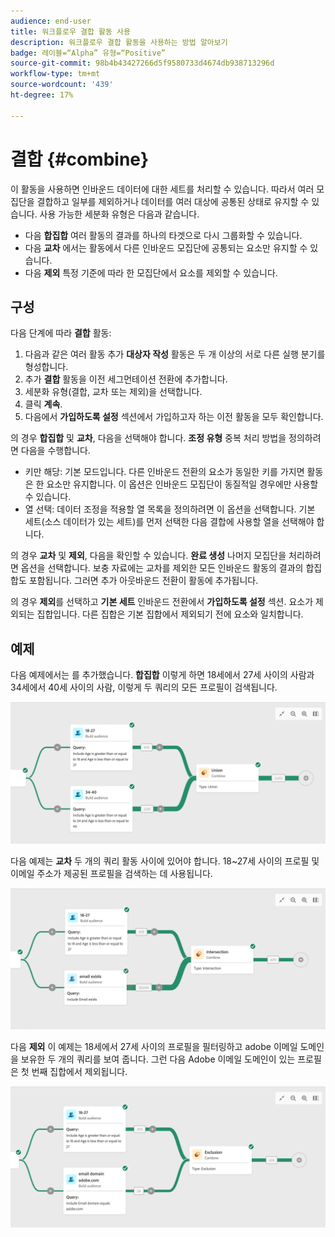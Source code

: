 ```yaml
---
audience: end-user
title: 워크플로우 결합 활동 사용
description: 워크플로우 결합 활동을 사용하는 방법 알아보기
badge: 레이블=“Alpha” 유형=“Positive”
source-git-commit: 98b4b43427266d5f9580733d4674db938713296d
workflow-type: tm+mt
source-wordcount: '439'
ht-degree: 17%

---
```



# 결합 {#combine}

이 활동을 사용하면 인바운드 데이터에 대한 세트를 처리할 수 있습니다. 따라서 여러 모집단을 결합하고 일부를 제외하거나 데이터를 여러 대상에 공통된 상태로 유지할 수 있습니다. 사용 가능한 세분화 유형은 다음과 같습니다.

<!--
The **Combine** activity can be placed after any other activity, but not at the beginning of the workflow. Any activity can be placed after the **Combine**.
-->

* 다음 **합집합** 여러 활동의 결과를 하나의 타겟으로 다시 그룹화할 수 있습니다.
* 다음 **교차** 에서는 활동에서 다른 인바운드 모집단에 공통되는 요소만 유지할 수 있습니다.
* 다음 **제외** 특정 기준에 따라 한 모집단에서 요소를 제외할 수 있습니다.

## 구성

다음 단계에 따라 **결합** 활동:

1. 다음과 같은 여러 활동 추가 **대상자 작성** 활동은 두 개 이상의 서로 다른 실행 분기를 형성합니다.
1. 추가 **결합** 활동을 이전 세그먼테이션 전환에 추가합니다.
1. 세분화 유형(결합, 교차 또는 제외)을 선택합니다.
1. 클릭 **계속**.
1. 다음에서 **가입하도록 설정** 섹션에서 가입하고자 하는 이전 활동을 모두 확인합니다.

의 경우 **합집합** 및 **교차**, 다음을 선택해야 합니다. **조정 유형** 중복 처리 방법을 정의하려면 다음을 수행합니다.

* 키만 해당: 기본 모드입니다. 다른 인바운드 전환의 요소가 동일한 키를 가지면 활동은 한 요소만 유지합니다. 이 옵션은 인바운드 모집단이 동질적일 경우에만 사용할 수 있습니다.
* 열 선택: 데이터 조정을 적용할 열 목록을 정의하려면 이 옵션을 선택합니다. 기본 세트(소스 데이터가 있는 세트)를 먼저 선택한 다음 결합에 사용할 열을 선택해야 합니다.

의 경우 **교차** 및 **제외**, 다음을 확인할 수 있습니다. **완료 생성** 나머지 모집단을 처리하려면 옵션을 선택합니다. 보충 자료에는 교차를 제외한 모든 인바운드 활동의 결과의 합집합도 포함됩니다. 그러면 추가 아웃바운드 전환이 활동에 추가됩니다.

의 경우 **제외**&#x200B;를 선택하고 **기본 세트** 인바운드 전환에서 **가입하도록 설정** 섹션. 요소가 제외되는 집합입니다. 다른 집합은 기본 집합에서 제외되기 전에 요소와 일치합니다.

## 예제

다음 예제에서는 를 추가했습니다. **합집합** 이렇게 하면 18세에서 27세 사이의 사람과 34세에서 40세 사이의 사람, 이렇게 두 쿼리의 모든 프로필이 검색됩니다.

![](../assets/workflow-union-example.png)

다음 예제는 **교차** 두 개의 쿼리 활동 사이에 있어야 합니다. 18~27세 사이의 프로필 및 이메일 주소가 제공된 프로필을 검색하는 데 사용됩니다.

![](../assets/workflow-intersection-example.png)

다음 **제외** 이 예제는 18세에서 27세 사이의 프로필을 필터링하고 adobe 이메일 도메인을 보유한 두 개의 쿼리를 보여 줍니다. 그런 다음 Adobe 이메일 도메인이 있는 프로필은 첫 번째 집합에서 제외됩니다.

![](../assets/workflow-exclusion-example.png)





